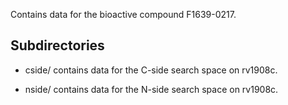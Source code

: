 Contains data for the bioactive compound F1639-0217.

## Subdirectories

- cside/ contains data for the C-side search space on rv1908c.

- nside/ contains data for the N-side search space on rv1908c.

